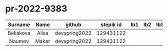 # pr-2022-9383

| Surname | Name | github | stepik id | lb1 | lb2 | lb3 | cw |
|:---------:|:------:|:----------:|:--------:|:-:|:-:|:-:|:-:|
| Beliakova | Alisa | devspring2022 | 129431122 |  |  |  |  |
| Naumov | Makar | devspring2022 | 129431122 |  |  |  |  |
